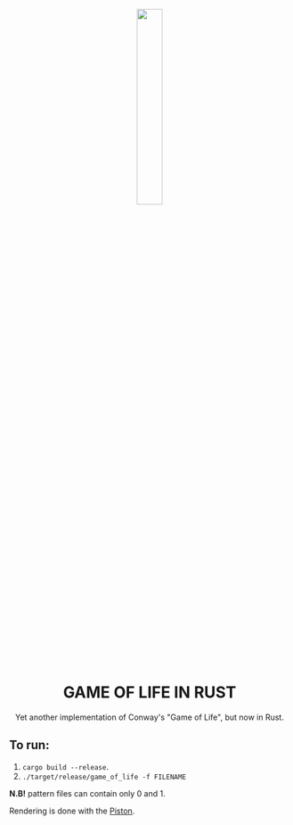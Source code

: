 <p align="center">
  <img height="30%" width="30%" src="http://www.euro-langues.org/wp-content/uploads/2019/10/communityIcon_sxcqnw4pxti11.png"/>
</p>
<h1 align="center">GAME OF LIFE IN RUST</h1>
<p align="center"> Yet another implementation of Conway's "Game of Life", but now in Rust.</p>

## To run:
1. `cargo build --release`.
2. `./target/release/game_of_life -f FILENAME`

<b>N.B!</b> pattern files can contain only 0 and 1.

Rendering is done with the [Piston](https://github.com/PistonDevelopers/piston).
